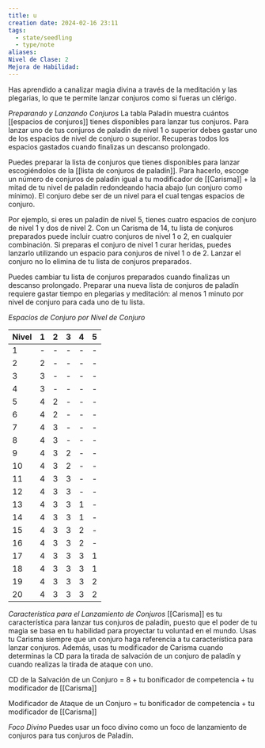 ```yaml
---
title: u
creation date: 2024-02-16 23:11
tags:
  - state/seedling
  - type/note
aliases: 
Nivel de Clase: 2
Mejora de Habilidad:
---
```

Has aprendido a canalizar magia divina a través de la meditación y las plegarias, lo que te permite
lanzar conjuros como si fueras un clérigo.

*Preparando y Lanzando Conjuros*
La tabla Paladín muestra cuántos [[espacios de conjuros]] tienes disponibles para lanzar tus conjuros.
Para lanzar uno de tus conjuros de paladín de nivel 1 o superior debes gastar uno de los espacios de nivel de conjuro o superior. 
Recuperas todos los espacios gastados cuando finalizas un descanso prolongado.

Puedes preparar la lista de conjuros que tienes disponibles para lanzar escogiéndolos de la [[lista de conjuros de paladín]]. Para hacerlo, escoge un número de conjuros de paladín igual a tu modificador de [[Carisma]] + la mitad de tu nivel de paladín redondeando hacia abajo (un conjuro como mínimo). El conjuro debe ser de un nivel para el cual tengas espacios de conjuro. 

Por ejemplo, si eres un paladín de nivel 5, tienes cuatro espacios de conjuro de nivel 1 y dos de nivel 2. Con un Carisma de 14, tu lista de conjuros preparados puede incluir cuatro conjuros de nivel 1 o 2, en cualquier combinación. Si preparas el conjuro de nivel 1 curar heridas, puedes lanzarlo utilizando un espacio para conjuros de nivel 1 o de 2. Lanzar el conjuro no lo elimina de tu lista de conjuros preparados.

Puedes cambiar tu lista de conjuros preparados cuando finalizas un descanso prolongado. Preparar una nueva lista de conjuros de paladín requiere gastar tiempo en plegarias y meditación: al menos 1 minuto por nivel de conjuro para cada uno de tu lista.


*Espacios de Conjuro por Nivel de Conjuro*

| Nivel | 1 | 2 | 3 | 4 | 5 |
| ---- | ---- | ---- | ---- | ---- | ---- |
| 1 | - | - | - | - | - |
| 2 | 2 | - | - | - | - |
| 3 | 3 | - | - | - | - |
| 4 | 3 | - | - | - | - |
| 5 | 4 | 2 | - | - | - |
| 6 | 4 | 2 | - | - | - |
| 7 | 4 | 3 | - | - | - |
| 8 | 4 | 3 | - | - | - |
| 9 | 4 | 3 | 2 | - | - |
| 10 | 4 | 3 | 2 | - | - |
| 11 | 4 | 3 | 3 | - | - |
| 12 | 4 | 3 | 3 | - | - |
| 13 | 4 | 3 | 3 | 1 | - |
| 14 | 4 | 3 | 3 | 1 | - |
| 15 | 4 | 3 | 3 | 2 | - |
| 16 | 4 | 3 | 3 | 2 | - |
| 17 | 4 | 3 | 3 | 3 | 1 |
| 18 | 4 | 3 | 3 | 3 | 1 |
| 19 | 4 | 3 | 3 | 3 | 2 |
| 20 | 4 | 3 | 3 | 3 | 2 |


*Característica para el Lanzamiento de Conjuros*
[[Carisma]] es tu característica para lanzar tus conjuros de paladín, puesto que el poder de tu magia se basa en tu habilidad para proyectar tu voluntad en el mundo. Usas tu Carisma siempre que un
conjuro haga referencia a tu característica para lanzar conjuros. Además, usas tu modificador de
Carisma cuando determinas la CD para la tirada de salvación de un conjuro de paladín y cuando
realizas la tirada de ataque con uno.

CD de la Salvación de un Conjuro = 8 + tu bonificador de competencia + tu modificador de [[Carisma]]

Modificador de Ataque de un Conjuro = tu bonificador de competencia + tu modificador de [[Carisma]]

*Foco Divino*
Puedes usar un foco divino como un foco de lanzamiento de conjuros para tus conjuros de Paladín.

